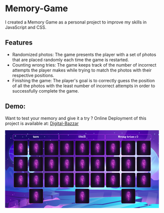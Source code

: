 # Memory-Game
I created a Memory Game as a personal project to improve my skills in JavaScript and CSS.

## Features
- Randomized photos: The game presents the player with a set of photos that are placed randomly each time the game is restarted.
- Counting wrong tries: The game keeps track of the number of incorrect attempts the player makes while trying to match the photos with their respective positions.
- Finishing the game: The player's goal is to correctly guess the position of all the photos with the least number of incorrect attempts in order to successfully complete the game.



## Demo:
Want to test your memory and give it a try ?
Online Deployment of this project is available at:    [Digital-Bazzar](https://tarek666666.github.io/Memory-Game/) <br>

![Screenshot of DigitalBazzar homepage](https://github.com/Tarek666666/Memory-Game/blob/main/images/screencapture-tarek666666-github-io-Memory-Game-2023-04-08-04_13_43.png)

